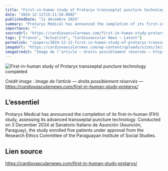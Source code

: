 ```yaml
---
title: "First-in-human study of Protaryx transseptal puncture technology completed"
date: "2024-12-11T15:11:58.000Z"
publishedDate: "11 décembre 2024"
summary: "Protaryx Medical has announced the completion of its first-in-human (FIH) study, assessing its advanced transseptal puncture technology. Conducted on 3 December 2024 at Sanatorio Italiano de Asunción (Asunción, Paraguay), the study enrolled five patients under approval from the Research Ethics Committee of the Paraguayan Institute of Social Studies."
importance: ""
sourceUrl: "https://cardiovascularnews.com/first-in-human-study-protaryx/"
tags: ["France", "Actualité", "Cardiovascular News — Latest"]
permalink: "/papers/2024-12-11-first-in-human-study-of-protaryx-transseptal-puncture-technology-completed"
imageUrl: "https://cardiovascularnews.com/wp-content/uploads/sites/14/2020/08/Medical-students-1024x768-1.jpeg"
imageCredit: "Image de l’article — droits possiblement réservés — https://cardiovascularnews.com/first-in-human-study-protaryx/"
---
```


![First-in-human study of Protaryx transseptal puncture technology completed](https://cardiovascularnews.com/wp-content/uploads/sites/14/2020/08/Medical-students-1024x768-1.jpeg)

*Crédit image : Image de l’article — droits possiblement réservés — https://cardiovascularnews.com/first-in-human-study-protaryx/*

## L’essentiel

Protaryx Medical has announced the completion of its first-in-human (FIH) study, assessing its advanced transseptal puncture technology. Conducted on 3 December 2024 at Sanatorio Italiano de Asunción (Asunción, Paraguay), the study enrolled five patients under approval from the Research Ethics Committee of the Paraguayan Institute of Social Studies.

## Lien source

https://cardiovascularnews.com/first-in-human-study-protaryx/
